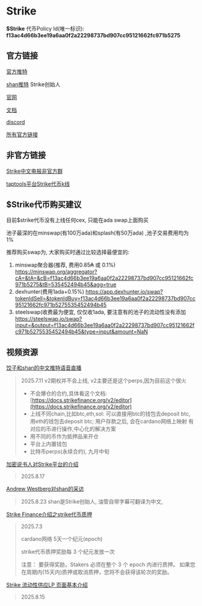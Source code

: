 # Strike

**$Strike** 代币Policy Id(唯一标识): **f13ac4d66b3ee19a6aa0f2a22298737bd907cc95121662fc971b5275**

## 官方链接

[官方推特](https://x.com/strikecardano)

[shan推特](https://x.com/sz8ng) Strike创始人

[官网](https://app.strikefinance.org/)

[文档](https://docs.strikefinance.org/)

[discord](https://discord.com/invite/SjH4NDeEGq)

[所有官方链接](https://linktr.ee/strikecardano)

## 非官方链接

[Strike中文电报非官方群](https://t.me/Strike_CN)

[taptools平台Strike代币k线](https://www.taptools.io/charts/token/strike)

## $Strike代币购买建议

目前$strike代币没有上线任何cex, 只能在ada swap上面购买

池子最深的在minswap(有100万ada)和splash(有50万ada) ,池子交易费用均为1%

推荐购买swap为, 大家购买时通过比较选择最便宜的:

1. minswap聚合器(推荐, 费用0.85₳ 或 0.1%)
   https://minswap.org/aggregator?cA=&tA=&cB=f13ac4d66b3ee19a6aa0f2a22298737bd907cc95121662fc971b5275&tB=535452494b45&agg=true
2. dexhunter(费用1ada+0.15%)
   https://app.dexhunter.io/swap?tokenIdSell=&tokenIdBuy=f13ac4d66b3ee19a6aa0f2a22298737bd907cc95121662fc971b5275535452494b45
3. steelswap(收费最为便宜, 仅仅收1ada, 要注意有的池子的流动性没有添加
   https://steelswap.io/swap?input=&output=f13ac4d66b3ee19a6aa0f2a22298737bd907cc95121662fc971b5275535452494b45&type=input&amount=NaN

## 视频资源

[饺子和shan的中文推特语音直播](https://youtu.be/rTf9U4mCXoA?si=53wrqTiRjfwTHayv)

> 2025.7.11
> v2期权并不会上线, v2主要还是这个perps,因为目前这个很火
>
> - 不会爆仓的合约,具体看这个文档: [https://docs.strikefinance.org/v2/editor](https://docs.strikefinance.org/v2/editor)
> - 上线不同chain,比如btc,eth,sol: 可以直接用btc的钱包去deposit btc, 用eth的钱包去deposit btc; 用户存款之后, 会在cardano网络上映射 有对应的币进行操作,中心化的解决方案
> - 用不同的币作为抵押品来开仓
> - 平台上内置钱包
> - 比特币perps(永续合约), 九月中旬

[加密说书人对Strike平台的介绍](https://youtu.be/eYTxU_nA80k?si=RPDjJgJnGNNuLod0)

> 2025.8.17

[Andrew Westberg对shan的采访](https://www.youtube.com/watch?v=OKaDJSd8POc&ab_channel=AndrewWestberg)

> 2025.8.23
> shan是Strike创始人, 油管自带字幕可翻译为中文,

[Strike Finance介绍之strike代币质押](https://youtu.be/ZAfQEu0FL_E?si=RCoTRfoRHfNt-v7o)

> 2025.7.3
>
> cardano网络 5天一个纪元(epoch) 
>
> strike代币质押奖励每 3 个纪元发放一次 
>
> 注意： 要获得奖励，Stakers 必须在整个 3 个 epoch 内进行质押。 如果您在周期内(15天内)质押或取消质押，您将不会获得该轮次的奖励。

[Strike 流动性供应LP 页面基本介绍](https://youtu.be/HyOGOmn99SQ?si=NIpDvirONGyld-jy)

> 2025.8.15
